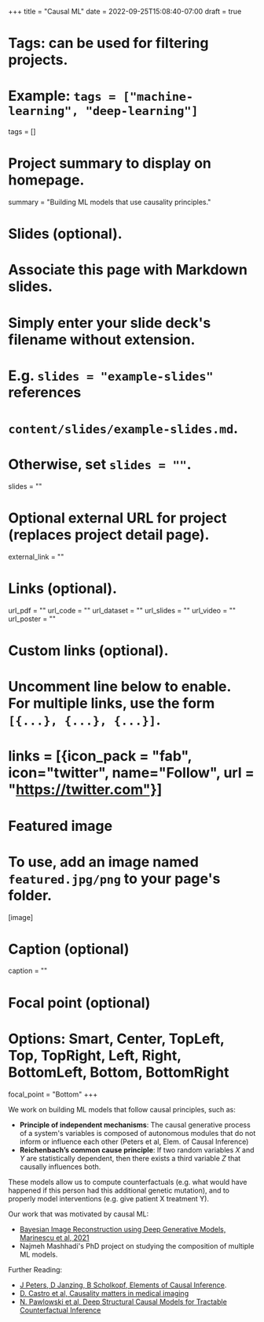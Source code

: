 +++
title = "Causal ML"
date = 2022-09-25T15:08:40-07:00
draft = true

# Tags: can be used for filtering projects.
# Example: `tags = ["machine-learning", "deep-learning"]`
tags = []

# Project summary to display on homepage.
summary = "Building ML models that use causality principles."

# Slides (optional).
#   Associate this page with Markdown slides.
#   Simply enter your slide deck's filename without extension.
#   E.g. `slides = "example-slides"` references 
#   `content/slides/example-slides.md`.
#   Otherwise, set `slides = ""`.
slides = ""

# Optional external URL for project (replaces project detail page).
external_link = ""

# Links (optional).
url_pdf = ""
url_code = ""
url_dataset = ""
url_slides = ""
url_video = ""
url_poster = ""

# Custom links (optional).
#   Uncomment line below to enable. For multiple links, use the form `[{...}, {...}, {...}]`.
# links = [{icon_pack = "fab", icon="twitter", name="Follow", url = "https://twitter.com"}]

# Featured image
# To use, add an image named `featured.jpg/png` to your page's folder. 
[image]
  # Caption (optional)
  caption = ""

  # Focal point (optional)
  # Options: Smart, Center, TopLeft, Top, TopRight, Left, Right, BottomLeft, Bottom, BottomRight
  focal_point = "Bottom"
+++

We work on building ML models that follow causal principles, such as:

* **Principle of independent mechanisms**: The causal generative process of a system's variables is composed of autonomous modules that do not inform or influence each other (Peters et al, Elem. of Causal Inference)
* **Reichenbach’s common cause principle**: If two random variables *X* and *Y* are statistically dependent, then there exists a third variable *Z* that causally influences both.

These models allow us to compute counterfactuals (e.g. what would have happened if this person had this additional genetic mutation), and to properly model interventions (e.g. give patient X treatment Y).

Our work that was motivated by causal ML:

* [Bayesian Image Reconstruction using Deep Generative Models, Marinescu et al, 2021](https://arxiv.org/abs/2012.04567)
* Najmeh Mashhadi's PhD project on studying the composition of multiple ML models.

Further Reading: 

* [J Peters, D Janzing, B Scholkopf, Elements of Causal Inference](https://library.oapen.org/bitstream/id/056a11be-ce3a-44b9-8987-a6c68fce8d9b/11283.pdf).
* [D. Castro et al, Causality matters in medical imaging](https://www.nature.com/articles/s41467-020-17478-w)
* [N. Pawlowski et al, Deep Structural Causal Models for Tractable Counterfactual Inference](https://arxiv.org/abs/2006.06485)